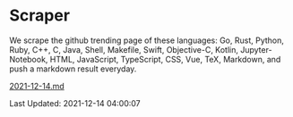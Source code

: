# Scraper

We scrape the github trending page of these languages: Go, Rust, Python, Ruby, C++, C, Java, Shell, Makefile, Swift, Objective-C, Kotlin, Jupyter-Notebook, HTML, JavaScript, TypeScript, CSS, Vue, TeX, Markdown, and push a markdown result everyday.

[2021-12-14.md](https://github.com/yangwenmai/github-trending-backup/blob/master/2021-12-14.md)

Last Updated: 2021-12-14 04:00:07